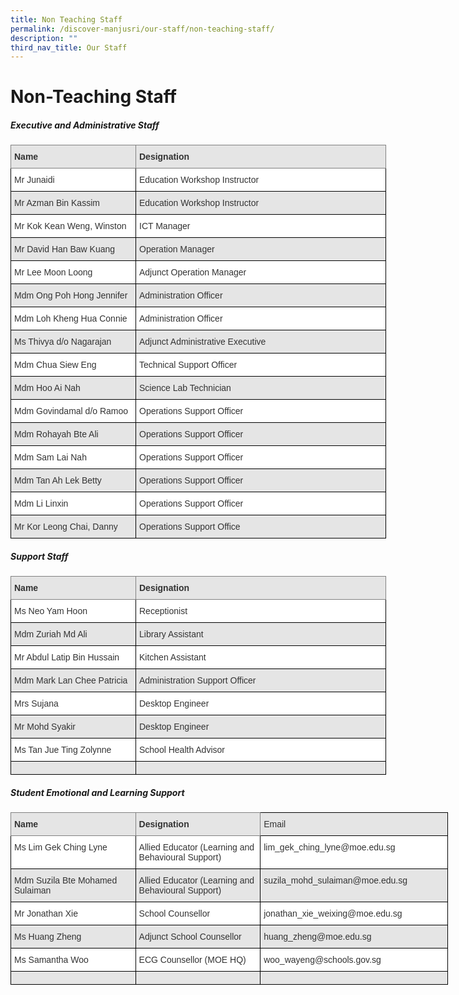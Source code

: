 ```yaml
---
title: Non Teaching Staff
permalink: /discover-manjusri/our-staff/non-teaching-staff/
description: ""
third_nav_title: Our Staff
---
```

# **Non-Teaching Staff**

##### **Executive and Administrative Staff**

<style type="text/css">
.tg  {border-collapse:collapse;border-spacing:0;}
.tg td{border-color:black;border-style:solid;border-width:1px;font-family:Arial, sans-serif;font-size:14px;
  overflow:hidden;padding:10px 5px;word-break:normal;}
.tg th{border-color:black;border-style:solid;border-width:1px;font-family:Arial, sans-serif;font-size:14px;
  font-weight:normal;overflow:hidden;padding:10px 5px;word-break:normal;}
.tg .tg-yu53{background-color:#E5E5E5;border-color:inherit;color:#333;font-weight:bold;text-align:left;vertical-align:top}
.tg .tg-citn{background-color:#FFF;color:#333;text-align:left;vertical-align:top}
.tg .tg-pz2b{background-color:#E5E5E5;color:#333;text-align:left;vertical-align:top}
</style>
<table class="tg" style="undefined;table-layout: fixed; width: 700px">
<colgroup>
<col style="width: 200px">
<col style="width: 400px">
</colgroup>
<thead>
  <tr>
    <th class="tg-yu53">Name    </th>
    <th class="tg-yu53">Designation<br></th>
  </tr>
</thead>
<tbody>
  <tr>
    <td class="tg-citn">Mr Junaidi<br></td>
    <td class="tg-citn">Education Workshop Instructor<br></td>
  </tr>
  <tr>
    <td class="tg-pz2b">Mr Azman Bin Kassim<br></td>
    <td class="tg-pz2b">Education Workshop Instructor <br></td>
  </tr>
  <tr>
    <td class="tg-citn">Mr Kok Kean Weng, Winston<br></td>
    <td class="tg-citn">ICT Manager<br></td>
  </tr>
  <tr>
    <td class="tg-pz2b">Mr David Han Baw Kuang <br></td>
    <td class="tg-pz2b">Operation Manager<br></td>
  </tr>
  <tr>
    <td class="tg-citn">Mr Lee Moon Loong</td>
    <td class="tg-citn">Adjunct Operation Manager</td>
  </tr>
  <tr>
    <td class="tg-pz2b">Mdm Ong Poh Hong Jennifer<br></td>
    <td class="tg-pz2b">Administration Officer<br></td>
  </tr>
  <tr>
    <td class="tg-citn">Mdm Loh Kheng Hua Connie<br></td>
    <td class="tg-citn">Administration Officer<br></td>
  </tr>
  <tr>
    <td class="tg-pz2b">Ms Thivya d/o Nagarajan</td>
    <td class="tg-pz2b">Adjunct Administrative Executive<br></td>
  </tr>
  <tr>
    <td class="tg-citn">Mdm Chua Siew Eng</td>
    <td class="tg-citn">Technical Support Officer<br></td>
  </tr>
  <tr>
    <td class="tg-pz2b">Mdm Hoo Ai Nah</td>
    <td class="tg-pz2b">Science Lab Technician</td>
  </tr>
  <tr>
    <td class="tg-citn">Mdm Govindamal d/o Ramoo<br></td>
    <td class="tg-citn">Operations Support Officer<br></td>
  </tr>
  <tr>
    <td class="tg-pz2b">Mdm Rohayah Bte Ali<br></td>
    <td class="tg-pz2b">Operations Support Officer<br></td>
  </tr>
  <tr>
    <td class="tg-citn">Mdm <span style="background-color:transparent">Sam Lai Nah</span><br></td>
    <td class="tg-citn">Operations Support Officer </td>
  </tr>
  <tr>
    <td class="tg-pz2b">Mdm Tan Ah Lek Betty<br></td>
    <td class="tg-pz2b">Operations Support Officer<br></td>
  </tr>
  <tr>
    <td class="tg-citn">Mdm <span style="background-color:transparent">Li Linxin</span><br></td>
    <td class="tg-citn">Operations Support Officer<br></td>
  </tr>
  <tr>
    <td class="tg-pz2b">Mr Kor Leong Chai, Danny</td>
    <td class="tg-pz2b">Operations Support Office</td>
  </tr>
</tbody>
</table>

##### **Support Staff**

<style type="text/css">
.tg  {border-collapse:collapse;border-spacing:0;}
.tg td{border-color:black;border-style:solid;border-width:1px;font-family:Arial, sans-serif;font-size:14px;
  overflow:hidden;padding:10px 5px;word-break:normal;}
.tg th{border-color:black;border-style:solid;border-width:1px;font-family:Arial, sans-serif;font-size:14px;
  font-weight:normal;overflow:hidden;padding:10px 5px;word-break:normal;}
.tg .tg-yu53{background-color:#E5E5E5;border-color:inherit;color:#333;font-weight:bold;text-align:left;vertical-align:top}
.tg .tg-citn{background-color:#FFF;color:#333;text-align:left;vertical-align:top}
.tg .tg-pz2b{background-color:#E5E5E5;color:#333;text-align:left;vertical-align:top}
.tg .tg-4hq5{background-color:#E5E5E5;color:#333;text-align:left;vertical-align:middle}
</style>
<table class="tg" style="undefined;table-layout: fixed; width: 700px">
<colgroup>
<col style="width: 200px">
<col style="width: 400px">
</colgroup>
<thead>
  <tr>
    <th class="tg-yu53">Name    </th>
    <th class="tg-yu53">Designation</th>
  </tr>
</thead>
<tbody>
  <tr>
    <td class="tg-citn">Ms Neo Yam Hoon</td>
    <td class="tg-citn">Receptionist</td>
  </tr>
  <tr>
    <td class="tg-pz2b">Mdm Zuriah Md Ali<br></td>
    <td class="tg-pz2b">Library Assistant<br></td>
  </tr>
  <tr>
    <td class="tg-citn">Mr Abdul Latip Bin Hussain</td>
    <td class="tg-citn">Kitchen Assistant</td>
  </tr>
  <tr>
    <td class="tg-pz2b">Mdm Mark Lan Chee Patricia<br></td>
    <td class="tg-pz2b">Administration Support Officer   </td>
  </tr>
  <tr>
    <td class="tg-citn">Mrs Sujana <br></td>
    <td class="tg-citn">Desktop Engineer</td>
  </tr>
  <tr>
    <td class="tg-pz2b">Mr Mohd Syakir<br></td>
    <td class="tg-pz2b">Desktop Engineer<br></td>
  </tr>
  <tr>
    <td class="tg-citn"><span style="background-color:transparent">Ms Tan Jue Ting Zolynne</span><br></td>
    <td class="tg-citn">School Health Advisor<br></td>
  </tr>
  <tr>
    <td class="tg-4hq5"> </td>
    <td class="tg-4hq5"> </td>
  </tr>
</tbody>
</table>


##### **Student Emotional and Learning Support**	

<style type="text/css">
.tg  {border-collapse:collapse;border-spacing:0;}
.tg td{border-color:black;border-style:solid;border-width:1px;font-family:Arial, sans-serif;font-size:14px;
  overflow:hidden;padding:10px 5px;word-break:normal;}
.tg th{border-color:black;border-style:solid;border-width:1px;font-family:Arial, sans-serif;font-size:14px;
  font-weight:normal;overflow:hidden;padding:10px 5px;word-break:normal;}
.tg .tg-yu53{background-color:#E5E5E5;border-color:inherit;color:#333;font-weight:bold;text-align:left;vertical-align:top}
.tg .tg-citn{background-color:#FFF;color:#333;text-align:left;vertical-align:top}
.tg .tg-4hq5{background-color:#E5E5E5;color:#333;text-align:left;vertical-align:middle}
.tg .tg-pz2b{background-color:#E5E5E5;color:#333;text-align:left;vertical-align:top}
</style>
<table class="tg" style="undefined;table-layout: fixed; width: 700px">
<colgroup>
<col style="width: 200px">
<col style="width: 200px">
<col style="width: 300px">
</colgroup>
<thead>
  <tr>
    <th class="tg-yu53">Name</th>
    <th class="tg-yu53">Designation</th>
    <th class="tg-4hq5"> Email</th>
  </tr>
</thead>
<tbody>
  <tr>
    <td class="tg-citn">Ms Lim Gek Ching Lyne</td>
    <td class="tg-citn">Allied Educator (Learning and Behavioural Support)<br></td>
    <td class="tg-citn"> lim_gek_ching_lyne@moe.edu.sg</td>
  </tr>
  <tr>
    <td class="tg-pz2b">Mdm Suzila Bte Mohamed Sulaiman<br></td>
    <td class="tg-pz2b">Allied Educator (Learning and Behavioural Support)</td>
    <td class="tg-pz2b"> suzila_mohd_sulaiman@moe.edu.sg</td>
  </tr>
  <tr>
    <td class="tg-citn">Mr Jonathan Xie</td>
    <td class="tg-citn">School Counsellor<br></td>
    <td class="tg-citn"> jonathan_xie_weixing@moe.edu.sg</td>
  </tr>
  <tr>
    <td class="tg-pz2b">Ms Huang Zheng    </td>
    <td class="tg-pz2b">Adjunct School Counsellor</td>
    <td class="tg-pz2b"> huang_zheng@moe.edu.sg</td>
  </tr>
  <tr>
    <td class="tg-citn">Ms Samantha Woo</td>
    <td class="tg-citn">ECG Counsellor (MOE HQ)</td>
    <td class="tg-citn"> woo_wayeng@schools.gov.sg</td>
  </tr>
  <tr>
    <td class="tg-4hq5"> </td>
    <td class="tg-4hq5"> </td>
    <td class="tg-4hq5"> </td>
  </tr>
</tbody>
</table>